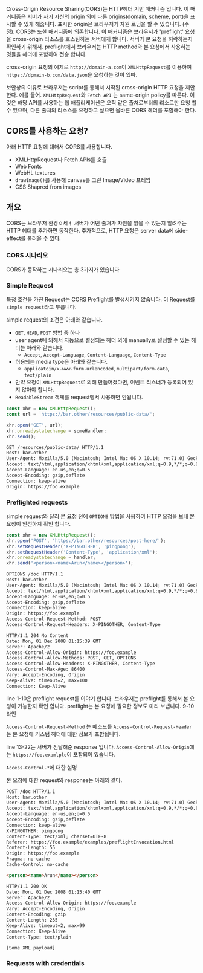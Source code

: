Cross-Origin Resource Sharing(CORS)는 HTTP헤더 기반 매커니즘 입니다. 이 매커니즘은 서버가 자기 자신의 origin 외에 다른 origins(domain, scheme, port)을 표시할 수 있게 해줍니다. 표시한 origin은 브라우저가 자원 로딩을 할 수 있습니다. (수정). CORS는 또한 매커니즘에 의존합니다. 이 매커니즘은 브라우저가 'preflight' 요청을 cross-origin 리소스를 호스팅하는 서버에게 합니다. 서버가 본 요청을 허락하는지 확인하기 위해서. preflight에서 브라우저는 HTTP method와 본 요청에서 사용하는 것들을 헤더에 포함하여 전송 합니다.

cross-origin 요청의 예제로 `http://domain-a.com`이 `XMLHttpRequest`를 이용하여 `https://dpmain-b.com/data.json`을 요청하는 것이 있따.

보안상의 이유로 브라우저는 script를 통해서 시작된 cross-origin HTTP 요청을 제안한다. 에를 들어. `XMLHttpRequest`와 `Fetch API` 는 same-origin policy를 따른다. 이것은 해당 API를 사용하는 웹 애플리케이션은 오직 같은 출처로부터의 리소르만 요청 할 수 있으며, 다른 출처의 리소스를 요청하고 싶으면 올바른 CORS 헤더를 포함해야 한다.


## CORS를 사용하는 요청?

아래 HTTP 요청에 대해서 CORS를 사용합니다.
- XMLHttpRequest나 Fetch APIs를 호출
- Web Fonts
- WebHL textures
- `drawImage()`를 사용해 canvas를 그린 Image/Video 프레임
- CSS Shapred from images

## 개요
CORS는 브라우저 환경ㅇ세ㅓ 서버가 어떤 출처가 자원을 읽을 수 있는지 알려주는 HTTP 헤더를 추가하면 동작한다. 추가적으로, HTTP 요청은 server data에 side-effect를 불러올 수 있다.

### CORS 시나리오
CORS가 동작하는 시나리오는 총 3가지가 있습니다

### Simple Request
특정 조건을 가진 Request는 CORS Preflight를 발생시키지 않습니다. 이 Request를 `simple request`라고 부릅니다. 

simple request의 조건은 아래와 같습니다.

- `GET`, `HEAD`, `POST` 방법 중 하나
- user agent에 의해서 자동으로 설정되는 헤더 외에 manually로 설정할 수 있는 헤더는 아래와 같습니다.
    - `Accept`, `Accept-Language`, `Content-Language`, `Content-Type`
- 허용되는 media type은 아래와 같습니다.
    -  `applicatoin/x-www-form-urlencoded`, `multipart/form-data`, `text/plain`
- 만약 요청이 `XMLHttpRequest`로 의해 만들어졌다면, 이벤트 리스너가 등록되어 있지 않아야 합니다.
- `ReadableStream` 객체를 request엥서 사용하면 안됩니다.

```js
const xhr = new XMLHttpRequest();
const url = 'https://bar.other/resources/public-data/';

xhr.open('GET', url);
xhr.onreadystatechange = someHandler;
xhr.send();
```

```html
GET /resources/public-data/ HTTP/1.1
Host: bar.other
User-Agent: Mozilla/5.0 (Macintosh; Intel Mac OS X 10.14; rv:71.0) Gecko/20100101 Firefox/71.0
Accept: text/html,application/xhtml+xml,application/xml;q=0.9,*/*;q=0.8
Accept-Language: en-us,en;q=0.5
Accept-Encoding: gzip,deflate
Connection: keep-alive
Origin: https://foo.example
```

### Preflighted requests
simple request와 달리 본 요청 전에 `OPTIONS` 방법을 사용하여 HTTP 요청을 보내 본 요청이 안전하지 확인 합니다. 

```js
const xhr = new XMLHttpRequest();
xhr.open('POST', 'https://bar.other/resources/post-here/');
xhr.setRequestHeader('X-PINGOTHER', 'pingpong');
xhr.setRequestHeader('Content-Type', 'application/xml');
xhr.onreadystatechange = handler;
xhr.send('<person><name>Arun</name></person>');
```

```html
OPTIONS /doc HTTP/1.1
Host: bar.other
User-Agent: Mozilla/5.0 (Macintosh; Intel Mac OS X 10.14; rv:71.0) Gecko/20100101 Firefox/71.0
Accept: text/html,application/xhtml+xml,application/xml;q=0.9,*/*;q=0.8
Accept-Language: en-us,en;q=0.5
Accept-Encoding: gzip,deflate
Connection: keep-alive
Origin: https://foo.example
Access-Control-Request-Method: POST
Access-Control-Request-Headers: X-PINGOTHER, Content-Type

HTTP/1.1 204 No Content
Date: Mon, 01 Dec 2008 01:15:39 GMT
Server: Apache/2
Access-Control-Allow-Origin: https://foo.example
Access-Control-Allow-Methods: POST, GET, OPTIONS
Access-Control-Allow-Headers: X-PINGOTHER, Content-Type
Access-Control-Max-Age: 86400
Vary: Accept-Encoding, Origin
Keep-Alive: timeout=2, max=100
Connection: Keep-Alive
```

line 1-10은 preflight request를 이야기 합니다. 브라우저는 preflight를 통해서 본 요청이 가능한지 확인 합니다. preflight는 본 요청에 필요한 정보도 미리 보냅니다. 9-10 라인

`Access-Control-Request-Method` 는 메소드를 `Access-Control-Request-Header`는 본 요청에 커스텀 헤더에 대한 정보가 포함됩니다. 

line 13-22는 서버가 전달해준 response 입니다. `Access-Control-Allow-Origin`에는 `https://foo.examlple`이 포함되어 있습니다.

`Access-Control-*`에 대한 설명

본 요청에 대한 request와 response는 아래와 같다.

```html
POST /doc HTTP/1.1
Host: bar.other
User-Agent: Mozilla/5.0 (Macintosh; Intel Mac OS X 10.14; rv:71.0) Gecko/20100101 Firefox/71.0
Accept: text/html,application/xhtml+xml,application/xml;q=0.9,*/*;q=0.8
Accept-Language: en-us,en;q=0.5
Accept-Encoding: gzip,deflate
Connection: keep-alive
X-PINGOTHER: pingpong
Content-Type: text/xml; charset=UTF-8
Referer: https://foo.example/examples/preflightInvocation.html
Content-Length: 55
Origin: https://foo.example
Pragma: no-cache
Cache-Control: no-cache

<person><name>Arun</name></person>

HTTP/1.1 200 OK
Date: Mon, 01 Dec 2008 01:15:40 GMT
Server: Apache/2
Access-Control-Allow-Origin: https://foo.example
Vary: Accept-Encoding, Origin
Content-Encoding: gzip
Content-Length: 235
Keep-Alive: timeout=2, max=99
Connection: Keep-Alive
Content-Type: text/plain

[Some XML payload]
```

### Requests with credentials

